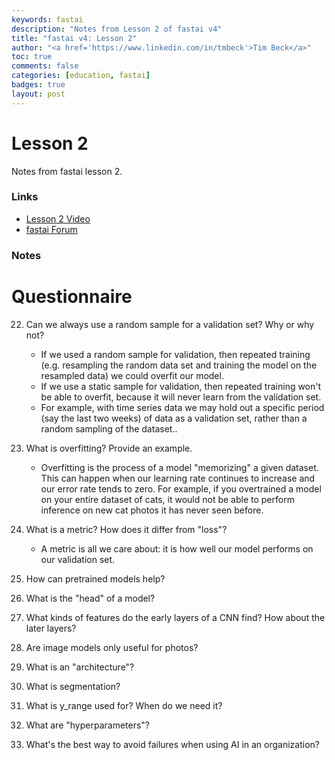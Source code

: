 ```yaml
---
keywords: fastai
description: "Notes from Lesson 2 of fastai v4"
title: "fastai v4: Lesson 2"
author: "<a href='https://www.linkedin.com/in/tmbeck'>Tim Beck</a>"
toc: true
comments: false
categories: [education, fastai]
badges: true
layout: post
---
```

# Lesson 2

Notes from fastai lesson 2.

### Links

* [Lesson 2 Video](https://course.fast.ai/videos/?lesson=2)
* [fastai Forum](https://forums.fast.ai/)

### Notes





# Questionnaire

22. Can we always use a random sample for a validation set? Why or why not?

    * If we used a random sample for validation, then repeated training (e.g. resampling the random data set and training the model on the resampled data) we could overfit our model.
    * If we use a static sample for validation, then repeated training won't be able to overfit, because it will never learn from the validation set.
    * For example, with time series data we may hold out a specific period (say the last two weeks) of data as a validation set, rather than a random sampling of the dataset..

23. What is overfitting? Provide an example.

    * Overfitting is the process of a model "memorizing" a given dataset. This can happen when our learning rate continues to increase and our error rate tends to zero. For example, if you overtrained a model on your entire dataset of cats, it would not be able to perform inference on new cat photos it has never seen before.

24. What is a metric? How does it differ from "loss"?

    * A metric is all we care about: it is how well our model performs on our validation set. 

25. How can pretrained models help?

26. What is the "head" of a model?

27. What kinds of features do the early layers of a CNN find? How about the later layers?

28. Are image models only useful for photos?

29. What is an "architecture"?

30. What is segmentation?

31. What is y_range used for? When do we need it?

32. What are "hyperparameters"?

33. What's the best way to avoid failures when using AI in an organization?

